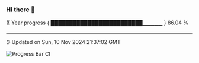 ### Hi there 👋

⏳ Year progress { █████████████████████████▁▁▁▁▁ } 86.04 %

---

⏰ Updated on Sun, 10 Nov 2024 21:37:02 GMT

![Progress Bar CI](https://github.com/IshwaranRudhara/GIT-ACTION/workflows/Progress%20Bar%20CI/badge.svg)
